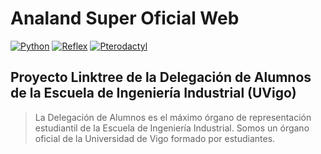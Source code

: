 # Analand Super Oficial Web

[![Python](https://img.shields.io/badge/Python-3.11+-yellow?style=for-the-badge&logo=python&logoColor=white&labelColor=101010)](https://python.org)
[![Reflex](https://img.shields.io/badge/Reflex-0.4.9-5646ED?style=for-the-badge&logo=reflex&logoColor=white&labelColor=101010)](https://reflex.dev)
[![Pterodactyl](https://img.shields.io/badge/Pterodactyl-logic&static-blue?style=for-the-badge&logo=pterodactyl&logoColor=white&labelColor=101010)](https://pterodactyl.io/)


## Proyecto Linktree de la Delegación de Alumnos de la Escuela de Ingeniería Industrial (UVigo)


> La Delegación de Alumnos es el máximo órgano de representación estudiantil de la Escuela de Ingeniería Industrial. Somos un órgano oficial de la Universidad de Vigo formado por estudiantes.
